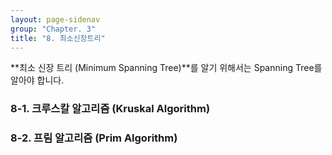 ```yaml
---
layout: page-sidenav
group: "Chapter. 3"
title: "8. 최소신장트리"
---
```


**최소 신장 트리 (Minimum Spanning Tree)**를 알기 위해서는 Spanning Tree를 알아야 합니다.

### 8-1. 크루스칼 알고리즘 (Kruskal Algorithm)

### 8-2. 프림 알고리즘 (Prim Algorithm)